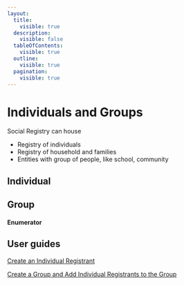 ```yaml
---
layout:
  title:
    visible: true
  description:
    visible: false
  tableOfContents:
    visible: true
  outline:
    visible: true
  pagination:
    visible: true
---
```


# Individuals and Groups

Social Registry can house

* Registry of individuals
* Registry of household and families
* Entities with group of people, like school, community

## Individual&#x20;

## Group



#### Enumerator

## User guides

[Create an Individual Registrant](../../../pbms/functionality/beneficiary-management/user-guides/create-an-individual-registrant.md)

[Create a Group and Add Individual Registrants to the Group](../../../pbms/functionality/beneficiary-management/user-guides/create-a-group-and-add-individual-registrants-to-the-group.md)



